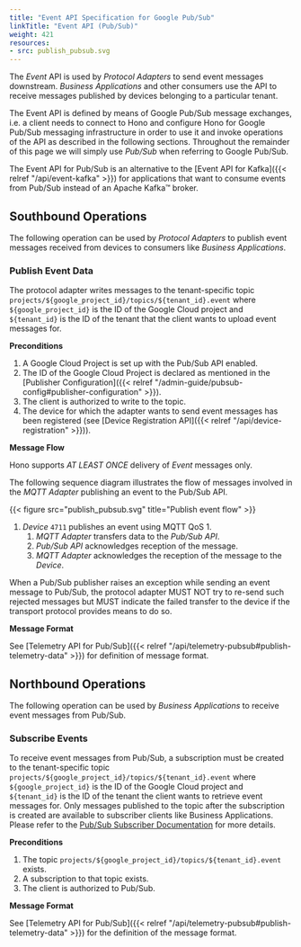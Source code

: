```yaml
---
title: "Event API Specification for Google Pub/Sub"
linkTitle: "Event API (Pub/Sub)"
weight: 421
resources:
- src: publish_pubsub.svg
---
```


The *Event* API is used by *Protocol Adapters* to send event messages downstream.
*Business Applications* and other consumers use the API to receive messages published by devices belonging to a
particular tenant.

The Event API is defined by means of Google Pub/Sub message exchanges, i.e. a client needs to connect to Hono and configure
Hono for Google Pub/Sub messaging infrastructure in order to use it and invoke operations of the API as described in the following sections. Throughout the remainder of
this page we will simply use *Pub/Sub* when referring to Google Pub/Sub.

The Event API for Pub/Sub is an alternative to the [Event API for Kafka]({{< relref "/api/event-kafka" >}}) for
applications that want to consume events from Pub/Sub instead of an Apache Kafka&trade; broker.

## Southbound Operations

The following operation can be used by *Protocol Adapters* to publish event messages received from devices to
consumers like *Business Applications*.

### Publish Event Data

The protocol adapter writes messages to the tenant-specific topic `projects/${google_project_id}/topics/${tenant_id}.event`
where `${google_project_id}` is the ID of the Google Cloud project and `${tenant_id}` is the
ID of the tenant that the client wants to upload event messages for.

**Preconditions**

1. A Google Cloud Project is set up with the Pub/Sub API enabled.
2. The ID of the Google Cloud Project is declared as mentioned in the [Publisher Configuration]({{< relref "/admin-guide/pubsub-config#publisher-configuration" >}}).
3. The client is authorized to write to the topic.
4. The device for which the adapter wants to send event messages has been registered (see
   [Device Registration API]({{< relref "/api/device-registration" >}})).

**Message Flow**

Hono supports *AT LEAST ONCE* delivery of *Event* messages only.

The following sequence diagram illustrates the flow of messages involved in the *MQTT Adapter* publishing an event to the Pub/Sub API.

{{< figure src="publish_pubsub.svg" title="Publish event flow" >}}

1. *Device* `4711` publishes an event using MQTT QoS 1.
   1. *MQTT Adapter* transfers data to the *Pub/Sub API*.
   1. *Pub/Sub API* acknowledges reception of the message.
   1. *MQTT Adapter* acknowledges the reception of the message to the *Device*.

When a Pub/Sub publisher raises an exception while sending an event message to Pub/Sub, the protocol adapter MUST NOT try
to re-send such rejected messages but MUST indicate the failed transfer to the device if the transport protocol
provides means to do so.

**Message Format**

See [Telemetry API for Pub/Sub]({{< relref "/api/telemetry-pubsub#publish-telemetry-data" >}}) for definition of message format.

## Northbound Operations

The following operation can be used by *Business Applications* to receive event messages from Pub/Sub.

### Subscribe Events

To receive event messages from Pub/Sub, a subscription must be created to the tenant-specific topic `projects/${google_project_id}/topics/${tenant_id}.event`
where `${google_project_id}` is the ID of the Google Cloud project and `${tenant_id}` is the ID of the tenant the client wants to retrieve event messages for.
Only messages published to the topic after the subscription is created are available to subscriber clients like Business Applications. Please refer to the
[Pub/Sub Subscriber Documentation](https://cloud.google.com/pubsub/docs/subscriber) for more details.

**Preconditions**

1. The topic `projects/${google_project_id}/topics/${tenant_id}.event` exists.
2. A subscription to that topic exists.
3. The client is authorized to Pub/Sub.

**Message Format**

See [Telemetry API for Pub/Sub]({{< relref "/api/telemetry-pubsub#publish-telemetry-data" >}}) for the definition of the
message format. 
